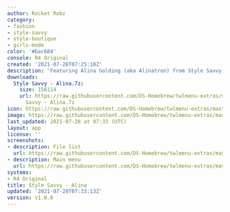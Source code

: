 ```yaml
---
author: Rocket Robz
category:
- fashion
- style-savvy
- style-boutique
- girls-mode
color: '#bac684'
console: R4 Original
created: '2021-07-28T07:25:18Z'
description: 'Featuring Alina Golding (aka Alinatron) from Style Savvy: Styling Star'
downloads:
  Style Savvy - Alina.7z:
    size: 156114
    url: https://raw.githubusercontent.com/DS-Homebrew/twlmenu-extras/master/_nds/TWiLightMenu/r4menu/themes/Style
      Savvy - Alina.7z
icon: https://raw.githubusercontent.com/DS-Homebrew/twlmenu-extras/master/_nds/TWiLightMenu/r4menu/themes/meta/Style%20Savvy%20-%20Alina/icon.png
image: https://raw.githubusercontent.com/DS-Homebrew/twlmenu-extras/master/_nds/TWiLightMenu/r4menu/themes/meta/Style%20Savvy%20-%20Alina/icon.png
last_updated: 2021-07-28 at 07:33 (UTC)
layout: app
license: ''
screenshots:
- description: File list
  url: https://raw.githubusercontent.com/DS-Homebrew/twlmenu-extras/master/_nds/TWiLightMenu/r4menu/themes/meta/Style%20Savvy%20-%20Alina/screenshots/file-list.png
- description: Main menu
  url: https://raw.githubusercontent.com/DS-Homebrew/twlmenu-extras/master/_nds/TWiLightMenu/r4menu/themes/meta/Style%20Savvy%20-%20Alina/screenshots/main-menu.png
systems:
- R4 Original
title: Style Savvy - Alina
updated: '2021-07-28T07:33:13Z'
version: v1.0.0
---
```

